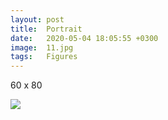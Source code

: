 ```yaml
---
layout: post
title:  Portrait
date:   2020-05-04 18:05:55 +0300
image:  11.jpg
tags:   Figures
---
```

60 x 80                                                                         

![]({{site.baseurl}}/img/11.jpg)